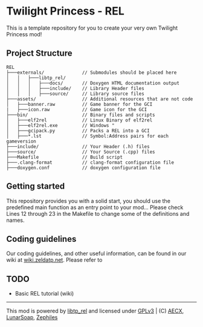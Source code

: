 

# Twilight Princess - REL
This is a template repository for you to create your very own Twilight Princess mod!

## Project Structure
```
REL
├───externals/              // Submodules should be placed here
│   │   ├───libtp_rel/
│   │   │   ├───docs/       // Doxygen HTML documentation output
│   │   │   ├───include/    // Library Header files
│   │   │   ├───source/     // Library source files
├───assets/                 // Additional resources that are not code
│   ├───banner.raw          // Game banner for the GCI
|   ├───icon.raw            // Game icon for the GCI
├───bin/                    // Binary files and scripts
│   ├───elf2rel             // Linux Binary of elf2rel
│   ├───elf2rel.exe         // Windows "
│   ├───gcipack.py          // Packs a REL into a GCI
│   ├───*.lst          	    // Symbol:Address pairs for each gameversion
├───include/                // Your Header (.h) files
├───source/                 // Your Source (.cpp) files
├───Makefile                // Build script
├───.clang-format           // clang-format configuration file
├───doxygen.conf            // doxygen configuration file
```

## Getting started

This repository provides you with a solid start, you should use the predefined main function as an entry point to your mod...
Please check Lines 12 through 23 in the Makefile to change some of the definitions and names.

## Coding guidelines

Our coding guidelines, and other useful information, can be found in our wiki at [wiki.zeldatp.net](wiki.zeldatp.net/Dev).
Please refer to

## TODO
- Basic REL tutorial (wiki)

---
This mod is powered by [libtp_rel](//github.com/zsrtp/libtp_rel) and licensed under [GPLv3](/LICENSE) | (C) [AECX](//github.com/AECX), [LunarSoap](//github.com/lunarsoap5), [Zephiles](//github.com/Zephiles)
